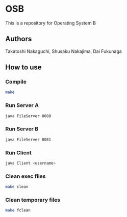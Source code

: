 # OSB
This is a repository for Operating System B

## Authors
Takatoshi Nakaguchi, Shusaku Nakajima, Dai Fukunaga

## How to use
### Compile
```bash
make
```

### Run Server A
```bash
java FileServer 8080
```

### Run Server B
```bash
java FileServer 8081
```

### Run Client
```bash
java Client <username>
```

### Clean exec files
```bash
make clean
```

### Clean temporary files
```bash
make fclean
```

